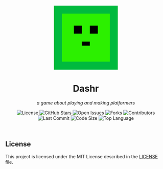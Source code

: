 <p align="center">
  <img src="images/logo.png" alt="Logo" width="200" height="200"/>
</p>

<h1 align="center">Dashr</h1>

<p align="center">
  <em>a game about playing and making platformers</em>
</p>

<p align="center">
  <!-- License -->
  <a href="https://github.com/dashrgame/dashr/blob/main/LICENSE" style="text-decoration: none;">
    <img src="https://img.shields.io/github/license/dashrgame/dashr?style=flat-square&logo=opensourceinitiative&color=34c759" alt="License">
  </a>
  <!-- Stars -->
  <a href="https://github.com/dashrgame/dashr/stargazers" style="text-decoration: none;">
    <img src="https://img.shields.io/github/stars/dashrgame/dashr?style=flat-square&logo=star&color=f2a900" alt="GitHub Stars">
  </a>
  <!-- Issues -->
  <a href="https://github.com/dashrgame/dashr/issues" style="text-decoration: none;">
    <img src="https://img.shields.io/github/issues/dashrgame/dashr?style=flat-square&logo=github&color=ff6f61" alt="Open Issues">
  </a>
  <!-- Forks -->
  <a href="https://github.com/dashrgame/dashr/network/members" style="text-decoration: none;">
    <img src="https://img.shields.io/github/forks/dashrgame/dashr?style=flat-square&logo=github&color=9059ff" alt="Forks">
  </a>
  <!-- Contributors -->
  <a href="https://github.com/dashrgame/dashr/graphs/contributors" style="text-decoration: none;">
    <img src="https://img.shields.io/github/contributors/dashrgame/dashr?style=flat-square&logo=github&color=20c997" alt="Contributors">
  </a>
  <!-- Last Commit -->
  <img src="https://img.shields.io/github/last-commit/dashrgame/dashr?style=flat-square&logo=git&color=ffb347" alt="Last Commit">
  <!-- Code Size -->
  <img src="https://img.shields.io/github/languages/code-size/dashrgame/dashr?style=flat-square&logo=files&color=6c757d" alt="Code Size">
  <!-- Top Language -->
  <img src="https://img.shields.io/github/languages/top/dashrgame/dashr?style=flat-square&color=4f8cc9" alt="Top Language">
</p>

<br/>

## License

This project is licensed under the MIT License described in the [LICENSE](LICENSE) file.
